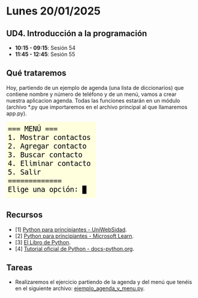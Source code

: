 # Lunes 20/01/2025

## UD4. Introducción a la programación

- **10:15 - 09:15**: Sesión 54
- **11:45 - 12:45**: Sesión 55

## Qué trataremos
Hoy, partiendo de un ejemplo de agenda (una lista de diccionarios) que contiene nombre y número de teléfono y de un menú, vamos a crear nuestra aplicacion agenda. Todas las funciones estarán en un módulo (archivo *.py que importaremos en el archivo principal al que llamaremos app.py).

![menu](../../Documents/Images/menu.png)


## Recursos
- [1] [Python para principiantes - UniWebSidad](https://uniwebsidad.com/libros/python?from=librosweb).
- [2] [Python para principiantes - Microsoft Learn](https://learn.microsoft.com/es-es/training/paths/beginner-python/?utm_source=chatgpt.com).
- [3] [El Libro de Python](https://ellibrodepython.com/).
- [4] [Tutorial oficial de Python - docs-python.org](https://docs.python.org/es/3.13/tutorial/index.html).

## Tareas
- Realizaremos el ejercicio partiendo de la agenda y del menú que tenéis en el siguiente archivo: [ejemplo_agenda_y_menu.py](/Documents/UD4/ejemplo_agenda_y_menu.py).




